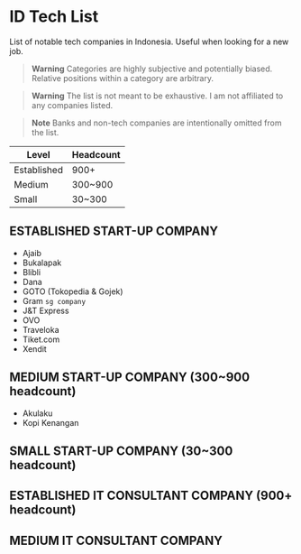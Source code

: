 # ID Tech List

List of notable tech companies in Indonesia. Useful when looking for a new job.

> **Warning**
> Categories are highly subjective and potentially biased. Relative positions within a category are arbitrary.

> **Warning**
> The list is not meant to be exhaustive. I am not affiliated to any companies listed.

> **Note**
> Banks and non-tech companies are intentionally omitted from the list.

| Level       | Headcount |
| ----------- | --------- |
| Established | 900+      |
| Medium      | 300~900   |
| Small       | 30~300    |

## ESTABLISHED START-UP COMPANY

- Ajaib
- Bukalapak
- Blibli
- Dana
- GOTO (Tokopedia & Gojek)
- Gram `sg company`
- J&T Express
- OVO
- Traveloka
- Tiket.com
- Xendit

## MEDIUM START-UP COMPANY (300~900 headcount)

- Akulaku
- Kopi Kenangan

## SMALL START-UP COMPANY (30~300 headcount)

## ESTABLISHED IT CONSULTANT COMPANY (900+ headcount)

## MEDIUM IT CONSULTANT COMPANY

